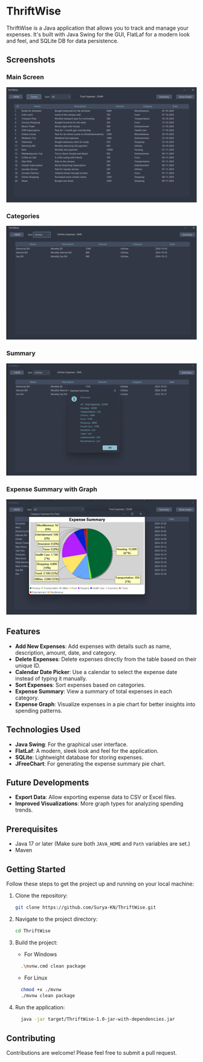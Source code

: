 # ThriftWise

ThriftWise is a Java application that allows you to track and manage your expenses. It's built with Java Swing for the GUI, FlatLaf for a modern look and feel, and SQLite DB for data persistence.

## Screenshots

### Main Screen
![Main Screen](./img/_main.png)

### Categories
![Categories](./img/categories.png)

### Summary
![Summary](./img/summary.png)

### Expense Summary with Graph
![Expense Graph](./img/graph.png)

## Features

- **Add New Expenses**: Add expenses with details such as name, description, amount, date, and category.
- **Delete Expenses**: Delete expenses directly from the table based on their unique ID.
- **Calendar Date Picker**: Use a calendar to select the expense date instead of typing it manually.
- **Sort Expenses**: Sort expenses based on categories.
- **Expense Summary**: View a summary of total expenses in each category.
- **Expense Graph**: Visualize expenses in a pie chart for better insights into spending patterns.

## Technologies Used

- **Java Swing**: For the graphical user interface.
- **FlatLaf**: A modern, sleek look and feel for the application.
- **SQLite**: Lightweight database for storing expenses.
- **JFreeChart**: For generating the expense summary pie chart.

## Future Developments

- **Export Data**: Allow exporting expense data to CSV or Excel files.
- **Improved Visualizations**: More graph types for analyzing spending trends.

## Prerequisites

- Java 17 or later (Make sure both `JAVA_HOME` and `Path` variables are set.)
- Maven

## Getting Started

Follow these steps to get the project up and running on your local machine:

1. Clone the repository:
   ```bash
   git clone https://github.com/Surya-KN/ThriftWise.git
   ```

2. Navigate to the project directory:
    ```bash
    cd ThriftWise
    ```

3. Build the project:
    - For Windows
    ```bash
      .\mvnw.cmd clean package
    ```
    - For Linux
    ```bash
      chmod +x ./mvnw
      ./mvnw clean package
    ```

4. Run the application:
    ```bash 
      java -jar target/ThriftWise-1.0-jar-with-dependencies.jar
    ```

## Contributing

Contributions are welcome! Please feel free to submit a pull request.